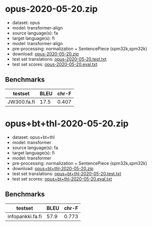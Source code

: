 # opus-2020-05-20.zip

* dataset: opus
* model: transformer-align
* source language(s): fa
* target language(s): fi
* model: transformer-align
* pre-processing: normalization + SentencePiece (spm32k,spm32k)
* download: [opus-2020-05-20.zip](https://object.pouta.csc.fi/OPUS-MT-models/fa-fi/opus-2020-05-20.zip)
* test set translations: [opus-2020-05-20.test.txt](https://object.pouta.csc.fi/OPUS-MT-models/fa-fi/opus-2020-05-20.test.txt)
* test set scores: [opus-2020-05-20.eval.txt](https://object.pouta.csc.fi/OPUS-MT-models/fa-fi/opus-2020-05-20.eval.txt)

## Benchmarks

| testset               | BLEU  | chr-F |
|-----------------------|-------|-------|
| JW300.fa.fi 	| 17.5 	| 0.407 |

# opus+bt+thl-2020-05-20.zip

* dataset: opus+bt+thl
* model: transformer
* source language(s): fa
* target language(s): fi
* model: transformer
* pre-processing: normalization + SentencePiece (spm32k,spm32k)
* download: [opus+bt+thl-2020-05-20.zip](https://object.pouta.csc.fi/OPUS-MT-models/fa-fi/opus+bt+thl-2020-05-20.zip)
* test set translations: [opus+bt+thl-2020-05-20.test.txt](https://object.pouta.csc.fi/OPUS-MT-models/fa-fi/opus+bt+thl-2020-05-20.test.txt)
* test set scores: [opus+bt+thl-2020-05-20.eval.txt](https://object.pouta.csc.fi/OPUS-MT-models/fa-fi/opus+bt+thl-2020-05-20.eval.txt)

## Benchmarks

| testset               | BLEU  | chr-F |
|-----------------------|-------|-------|
| infopankki.fa.fi 	| 57.9 	| 0.773 |

